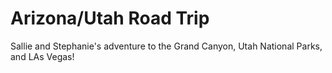 # Arizona/Utah Road Trip

Sallie and Stephanie's adventure to the Grand Canyon, Utah National Parks, and LAs Vegas!

